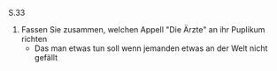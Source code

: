S.33

1. Fassen Sie zusammen, welchen Appell "Die Ärzte" an ihr Puplikum richten
	+ Das man etwas tun soll wenn jemanden etwas an der Welt nicht gefällt